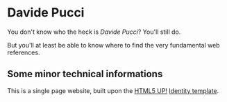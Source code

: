 # Davide Pucci

You don't know who the heck is _Davide Pucci_? You'll still do.

But you'll at least be able to know where to find the very fundamental web references.

## Some minor technical informations

This is a single page website, built upon the [HTML5 UP!](https://html5up.net/) [Identity template](https://html5up.net/identity).
